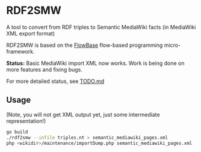 RDF2SMW
=======

A tool to convert from RDF triples to Semantic MediaWiki facts (in MediaWiki
XML export format)

RDF2SMW is based on the [FlowBase](https://github.com/flowbase/flowbase)
flow-based programming micro-framework.

**Status:** Basic MediaWiki import XML now works. Work is being done on more features and fixing bugs.

For more detailed status, see [TODO.md](https://github.com/samuell/rdf2smw/blob/master/TODO.md)

Usage
-----

(Note, you will not get XML output yet, just some intermediate representation!)

```bash
go build
./rdf2smw --infile triples.nt > semantic_mediawiki_pages.xml
php <wikidir>/maintenance/importDump.php semantic_mediawiki_pages.xml
```
